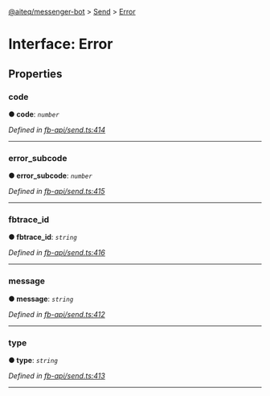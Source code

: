 [@aiteq/messenger-bot](../README.md) > [Send](../modules/send.md) > [Error](../interfaces/send.error.md)



# Interface: Error


## Properties
<a id="code"></a>

###  code

**●  code**:  *`number`* 

*Defined in [fb-api/send.ts:414](https://github.com/aiteq/messenger-bot/blob/a540dbb/src/fb-api/send.ts#L414)*





___

<a id="error_subcode"></a>

###  error_subcode

**●  error_subcode**:  *`number`* 

*Defined in [fb-api/send.ts:415](https://github.com/aiteq/messenger-bot/blob/a540dbb/src/fb-api/send.ts#L415)*





___

<a id="fbtrace_id"></a>

###  fbtrace_id

**●  fbtrace_id**:  *`string`* 

*Defined in [fb-api/send.ts:416](https://github.com/aiteq/messenger-bot/blob/a540dbb/src/fb-api/send.ts#L416)*





___

<a id="message"></a>

###  message

**●  message**:  *`string`* 

*Defined in [fb-api/send.ts:412](https://github.com/aiteq/messenger-bot/blob/a540dbb/src/fb-api/send.ts#L412)*





___

<a id="type"></a>

###  type

**●  type**:  *`string`* 

*Defined in [fb-api/send.ts:413](https://github.com/aiteq/messenger-bot/blob/a540dbb/src/fb-api/send.ts#L413)*





___


